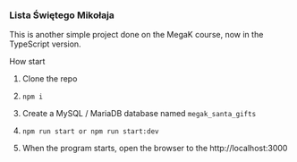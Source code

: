 ### Lista Świętego Mikołaja

This is another simple project done on the MegaK course, now in the TypeScript version.

How start

1. Clone the repo

2. ```npm i```

3. Create a MySQL / MariaDB database named ```megak_santa_gifts```

4. ```npm run start or npm run start:dev```

5. When the program starts, open the browser to the http://localhost:3000 
